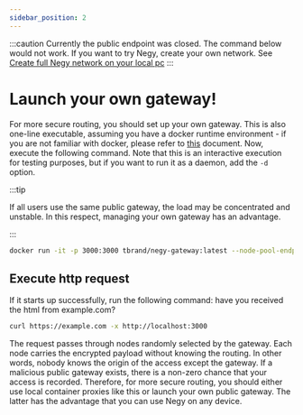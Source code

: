 ```yaml
---
sidebar_position: 2
---
```


:::caution
Currently the public endpoint was closed. The command below would not work.
If you want to try Negy, create your own network.
See [Create full Negy network on your local pc](/docs/contribution/development_contribution.md)
:::

# Launch your own gateway!

For more secure routing, you should set up your own gateway. This is also one-line executable, assuming you have a docker runtime environment - if you are not familiar with docker, please refer to [this](https://docs.docker.com/get-started/) document. Now, execute the following command. Note that this is an interactive execution for testing purposes, but if you want to run it as a daemon, add the `-d` option.

:::tip

If all users use the same public gateway, the load may be concentrated and unstable. In this respect, managing your own gateway has an advantage.

:::

```bash
docker run -it -p 3000:3000 tbrand/negy-gateway:latest --node-pool-endpoint https://pool.negy.io
```

## Execute http request

If it starts up successfully, run the following command: have you received the html from example.com?

```bash
curl https://example.com -x http://localhost:3000
```

The request passes through nodes randomly selected by the gateway. Each node carries the encrypted payload without knowing the routing. In other words, nobody knows the origin of the access except the gateway. If a malicious public gateway exists, there is a non-zero chance that your access is recorded. Therefore, for more secure routing, you should either use local container proxies like this or launch your own public gateway. The latter has the advantage that you can use Negy on any device.
